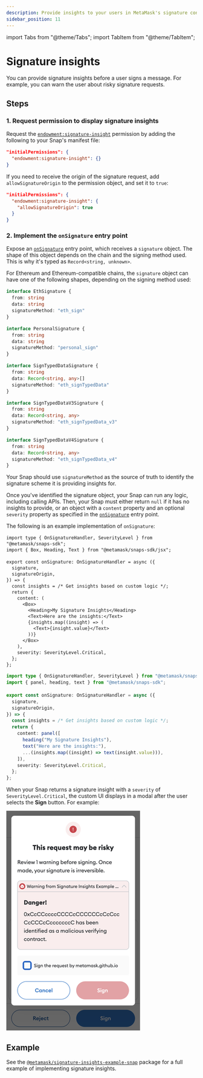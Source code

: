 ```yaml
---
description: Provide insights to your users in MetaMask's signature confirmation flow.
sidebar_position: 11
---
```


import Tabs from "@theme/Tabs";
import TabItem from "@theme/TabItem";

# Signature insights

You can provide signature insights before a user signs a message.
For example, you can warn the user about risky signature requests.

## Steps

### 1. Request permission to display signature insights

Request the [`endowment:signature-insight`](../reference/permissions.md#endowmentsignature-insight)
permission by adding the following to your Snap's manifest file:

```json title="snap.manifest.json"
"initialPermissions": {
  "endowment:signature-insight": {}
}
```

If you need to receive the origin of the signature request, add `allowSignatureOrigin` to the
permission object, and set it to `true`:

```json title="snap.manifest.json"
"initialPermissions": {
  "endowment:signature-insight": {
    "allowSignatureOrigin": true
  }
}
```

### 2. Implement the `onSignature` entry point

Expose an [`onSignature`](../reference/entry-points.md#onsignature) entry point, which receives a
`signature` object.
The shape of this object depends on the chain and the signing method used.
This is why it's typed as `Record<string, unknown>`.

For Ethereum and Ethereum-compatible chains, the `signature` object can have one of the following
shapes, depending on the signing method used:

<Tabs>
<TabItem value="eth_sign">

```typescript
interface EthSignature {
  from: string
  data: string
  signatureMethod: "eth_sign"
}
```

</TabItem>
<TabItem value="personal_sign">

```typescript
interface PersonalSignature {
  from: string
  data: string
  signatureMethod: "personal_sign"
}
```

</TabItem>
<TabItem value="eth_signTypedData">

```typescript
interface SignTypedDataSignature {
  from: string
  data: Record<string, any>[]
  signatureMethod: "eth_signTypedData"
}
```

</TabItem>
<TabItem value="eth_signTypedData_v3">

```typescript
interface SignTypedDataV3Signature {
  from: string
  data: Record<string, any>
  signatureMethod: "eth_signTypedData_v3"
}
```

</TabItem>
<TabItem value="eth_signTypedData_v4">

```typescript
interface SignTypedDataV4Signature {
  from: string
  data: Record<string, any>
  signatureMethod: "eth_signTypedData_v4"
}
```

</TabItem>
</Tabs>

Your Snap should use `signatureMethod` as the source of truth to identify the signature scheme it is
providing insights for.

Once you've identified the signature object, your Snap can run any logic, including calling APIs.
Then, your Snap must either return `null` if it has no insights to provide, or an object with a
`content` property and an optional `severity` property as specified in the
[`onSignature`](../reference/entry-points.md#onsignature) entry point.

The following is an example implementation of `onSignature`:

<Tabs>
<TabItem value="JSX">

```tsx title="index.tsx"
import type { OnSignatureHandler, SeverityLevel } from "@metamask/snaps-sdk";
import { Box, Heading, Text } from "@metamask/snaps-sdk/jsx";

export const onSignature: OnSignatureHandler = async ({
  signature,
  signatureOrigin,
}) => {
  const insights = /* Get insights based on custom logic */;
  return {
    content: (
      <Box>
        <Heading>My Signature Insights</Heading>
        <Text>Here are the insights:</Text>
        {insights.map((insight) => (
          <Text>{insight.value}</Text>
        ))}
      </Box>
    ),
    severity: SeverityLevel.Critical,
  };
};
```

</TabItem>
<TabItem value="Functions" deprecated>

```typescript title="index.ts"
import type { OnSignatureHandler, SeverityLevel } from "@metamask/snaps-sdk";
import { panel, heading, text } from "@metamask/snaps-sdk";

export const onSignature: OnSignatureHandler = async ({
  signature,
  signatureOrigin,
}) => {
  const insights = /* Get insights based on custom logic */;
  return {
    content: panel([
      heading("My Signature Insights"),
      text("Here are the insights:"),
      ...(insights.map((insight) => text(insight.value))),
    ]),
    severity: SeverityLevel.Critical,
  };
};
```

</TabItem>
</Tabs>

When your Snap returns a signature insight with a `severity` of `SeverityLevel.Critical`, the custom
UI displays in a modal after the user selects the **Sign** button.
For example:

<p align="center">

![Signature insights warning](../assets/signature-insights-warning.png)

</p>

## Example

See the [`@metamask/signature-insights-example-snap`](https://github.com/MetaMask/snaps/tree/main/packages/examples/packages/signature-insights)
package for a full example of implementing signature insights.
